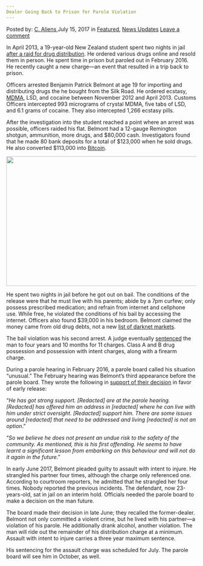```yaml
---
Dealer Going Back to Prison for Parole Violation
---
```

<article class="post-listing post-21340 post type-post status-publish format-standard has-post-thumbnail hentry category-deepdot-news category-news-updates tag-dealer tag-parole tag-prison tag-violation">
    <div class="post-inner">
        <span>Posted by: <a href="https://www.deepdotweb.com/author/caliens/" title="">C. Aliens </a></span>
    <span>July 15, 2017</span>
    <span>in <a href="https://www.deepdotweb.com/category/deepdot-news/" rel="category tag">Featured</a>, <a href="https://www.deepdotweb.com/category/news-updates/" rel="category tag">News Updates</a></span>
    <span><a href="https://www.deepdotweb.com/2017/07/15/dealer-going-back-prison-parole-violation/#respond">Leave a comment</a></span>
    </p>
    <div class="clear"></div>
    <div class="entry">
    <p>In April 2013, a 19-year-old New Zealand student spent two nights in jail <a href="http://www.stuff.co.nz/manawatu-standard/news/8604002/Student-accused-of-drug-importing-freed-on-bail">after a raid for drug distribution</a>. He ordered various drugs online and resold them in person. He spent time in prison but paroled out in February 2016. He recently caught a new charge—an event that resulted in a trip back to prison.</p>
    <p>Officers arrested Benjamin Patrick Belmont at age 19 for importing and distributing drugs the he bought from the Silk Road. He ordered ecstasy, <a href="https://www.deepdotweb.com/tag/mdma/">MDMA</a>, LSD, and cocaine between November 2012 and April 2013. Customs Officers intercepted 993 micrograms of crystal MDMA, five tabs of LSD, and 6.1 grams of cocaine. They also intercepted 1,266 ecstasy pills.</p>
    <p>After the investigation into the student reached a point where an arrest was possible, officers raided his flat. Belmont had a 12-gauge Remington shotgun, ammunition, more drugs, and $80,000 cash. Investigators found that he made 80 bank deposits for a total of $123,000 when he sold drugs. He also converted $113,000 into <a href="https://www.deepdotweb.com/tag/Bitcoin">Bitcoin</a>.</p>
    <p><img class="wp-image-21344 aligncenter" src="https://www.deepdotweb.com/wp-content/uploads/2017/07/word-image-67.jpeg" width="611" height="343" srcset="https://www.deepdotweb.com/wp-content/uploads/2017/07/word-image-67.jpeg 800w, https://www.deepdotweb.com/wp-content/uploads/2017/07/word-image-67-300x168.jpeg 300w" sizes="(max-width: 611px) 100vw, 611px" /></p>
    <p>He spent two nights in jail before he got out on bail. The conditions of the release were that he must live with his parents; abide by a 7pm curfew; only possess prescribed medication; and refrain from internet and cellphone use. While free, he violated the conditions of his bail by accessing the internet. Officers also found $39,000 in his bedroom. Belmont claimed the money came from old drug debts, not a new <a href="https://www.deepdotweb.com/2013/10/28/updated-llist-of-hidden-marketplaces-tor-i2p/">list of darknet markets</a>.</p>
    <p>The bail violation was his second arrest. A judge eventually <a href="https://www.deepdotweb.com/tag/sentenced/">sentenced</a> the man to four years and 10 months for 11 charges. Class A and B drug possession and possession with intent charges, along with a firearm charge.</p>
    <p>During a parole hearing in February 2016, a parole board called his situation “unusual.” The February hearing was Belmont’s third appearance before the parole board. They wrote the following in <a href="http://www.paroleboard.govt.nz/decisions-of-public-interest/decisions/decisions-2016/belmont_-_benjamen_patrick_-_02022016.html">support of their decision</a> in favor of early release:</p>
    <p>“<em>He has got strong support. [Redacted] are at the parole hearing. [Redacted] has offered him an address in [redacted] where he can live with him under strict oversight. [Redacted] support him. There are some issues around [redacted] that need to be addressed and living [redacted] is not an option</em>.”</p>
    <p>“<em>So we believe he does not present an undue risk to the safety of the community. As mentioned, this is his first offending. He seems to have learnt a significant lesson from embarking on this behaviour and will not do it again in the future</em>.”</p>
    <p>In early June 2017, Belmont pleaded guilty to assault with intent to injure. He strangled his partner four times, although the charge only referenced one. According to courtroom reporters, he admitted that he strangled her four times. Nobody reported the previous incidents. The defendant, now 23-years-old, sat in jail on an interim hold. Officials needed the parole board to make a decision on the man future.</p>
    <p>The board made their decision in late June; they recalled the former-dealer. Belmont not only committed a violent crime, but he lived with his partner—a violation of his parole. He additionally drank alcohol, another violation. The man will ride out the remainder of his distribution charge at a minimum. Assault with intent to injure carries a three year maximum sentence.</p>
    <p>His sentencing for the assault charge was scheduled for July. The parole board will see him in October, as well.</p>
    </div>
    <span style="display:none"><a href="https://www.deepdotweb.com/tag/dealer/" rel="tag">dealer</a> <a href="https://www.deepdotweb.com/tag/parole/" rel="tag">parole</a> <a href="https://www.deepdotweb.com/tag/prison/" rel="tag">prison</a> <a href="https://www.deepdotweb.com/tag/violation/" rel="tag">violation</a></span> <span style="display:none" class="updated">2017-07-15</span>
    <div style="display:none" class="vcard author" itemprop="author" itemscope itemtype="http://schema.org/Person"><strong class="fn" itemprop="name"><a href="https://www.deepdotweb.com/author/caliens/" title="Posts by C. Aliens" rel="author">C. Aliens</a></strong></div>
    </div>
</article>

